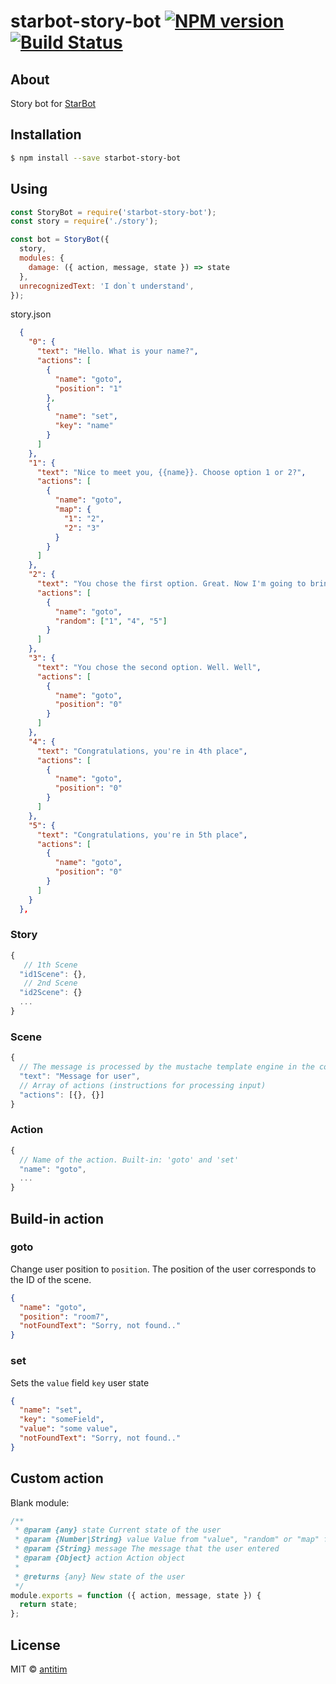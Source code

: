 # starbot-story-bot [![NPM version][npm-image]][npm-url] [![Build Status][travis-image]][travis-url]
## About

Story bot for [StarBot](https://github.com/antitim/starbot)

## Installation

```sh
$ npm install --save starbot-story-bot
```

## Using

```js
const StoryBot = require('starbot-story-bot');
const story = require('./story');

const bot = StoryBot({
  story,
  modules: {
    damage: ({ action, message, state }) => state
  },
  unrecognizedText: 'I don`t understand',
});
```

story.json
```json
  {
    "0": {
      "text": "Hello. What is your name?",
      "actions": [
        {
          "name": "goto",
          "position": "1"
        },
        {
          "name": "set",
          "key": "name"
        }
      ]
    },
    "1": {
      "text": "Nice to meet you, {{name}}. Choose option 1 or 2?",
      "actions": [
        {
          "name": "goto",
          "map": {
            "1": "2",
            "2": "3"
          }
        }
      ]
    },
    "2": {
      "text": "You chose the first option. Great. Now I'm going to bring you to a random location",
      "actions": [
        {
          "name": "goto",
          "random": ["1", "4", "5"]
        }
      ]
    },
    "3": {
      "text": "You chose the second option. Well. Well",
      "actions": [
        {
          "name": "goto",
          "position": "0"
        }
      ]
    },
    "4": {
      "text": "Congratulations, you're in 4th place",
      "actions": [
        {
          "name": "goto",
          "position": "0"
        }
      ]
    },
    "5": {
      "text": "Congratulations, you're in 5th place",
      "actions": [
        {
          "name": "goto",
          "position": "0"
        }
      ]
    }
  },
```

### Story

```js
{
   // 1th Scene
  "id1Scene": {},
   // 2nd Scene
  "id2Scene": {}
  ...
}
```

### Scene

```js
{
  // The message is processed by the mustache template engine in the context of the user state
  "text": "Message for user",
  // Array of actions (instructions for processing input)
  "actions": [{}, {}]
}
```

### Action

```js
{
  // Name of the action. Built-in: 'goto' and 'set'
  "name": "goto",
  ...
}
```

## Build-in action
### goto

Change user position to ```position```. The position of the user corresponds to the ID of the scene.

```json
{
  "name": "goto",
  "position": "room7",
  "notFoundText": "Sorry, not found.."
}
```

### set

Sets the ```value``` field ```key``` user state

```json
{
  "name": "set",
  "key": "someField",
  "value": "some value",
  "notFoundText": "Sorry, not found.."
}
```
## Custom action

Blank module:

```js
/**
 * @param {any} state Current state of the user
 * @param {Number|String} value Value from "value", "random" or "map" field of action
 * @param {String} message The message that the user entered 
 * @param {Object} action Action object
 *
 * @returns {any} New state of the user
 */
module.exports = function ({ action, message, state }) {
  return state;
};
```


## License

MIT © [antitim](http://vk.com/antitim)


[npm-image]: https://badge.fury.io/js/starbot-story-bot.svg
[npm-url]: https://npmjs.org/package/starbot-story-bot
[travis-image]: https://travis-ci.org/antitim/starbot-story-bot.svg?branch=master
[travis-url]: https://travis-ci.org/antitim/starbot-story-bot
